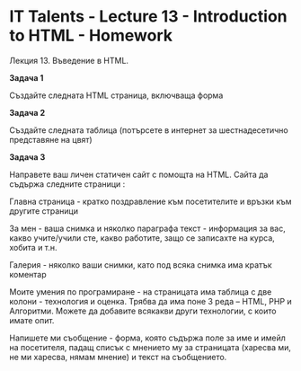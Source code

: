 # IT Talents - Lecture 13 - Introduction to HTML - Homework

Лекция 13. Въведение в HTML.

**Задача 1**

Създайте следната HTML страница, включваща форма

**Задача 2**

Създайте следната таблица (потърсете в интернет за
шестнадесетично представяне на цвят)

**Задача 3**

Направете ваш личен статичен сайт с помощта на HTML.
Сайта да съдържа следните страници :

Главна страница - кратко поздравление към посетителите и връзки
към другите страници

За мен - ваша снимка и няколко параграфа текст - информация за
вас, какво учите/учили сте, какво работите, защо се записахте на
курса, хобита и т.н.

Галерия - няколко ваши снимки, като под всяка снимка има кратък
коментар

Моите умения по програмиране - на страницата има таблица с две
колони - технология и оценка. Трябва да има поне 3 реда – HTML, PHP
и Алгоритми. Можете да добавите всякакви други технологии, с които
имате опит.

Напишете ми съобщение - форма, която съдържа поле за име и
имейл на посетителя, падащ списък с мнението му за страницата
(харесва ми, не ми харесва, нямам мнение) и текст на съобщението.
